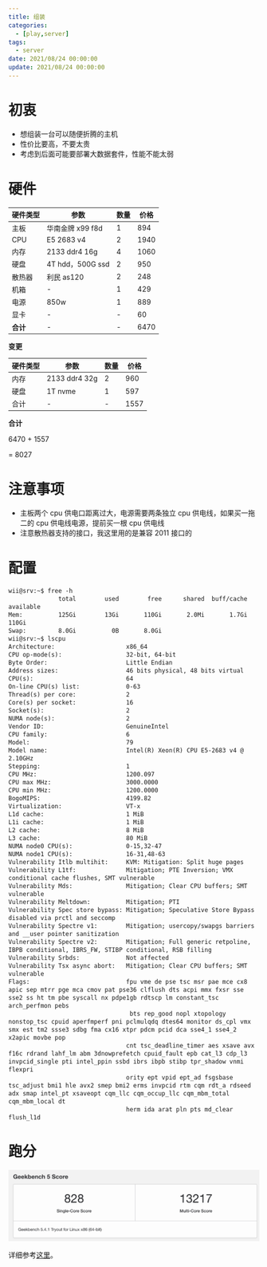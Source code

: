 ```yaml
---
title: 组装
categories: 
  - [play,server]
tags:
  - server
date: 2021/08/24 00:00:00
update: 2021/08/24 00:00:00
---
```


# 初衷

- 想组装一台可以随便折腾的主机
- 性价比要高，不要太贵
- 考虑到后面可能要部署大数据套件，性能不能太弱

# 硬件

| 硬件类型 | 参数             | 数量 | 价格 |
| -------- | ---------------- | ---- | ---- |
| 主板     | 华南金牌 x99 f8d | 1    | 894  |
| CPU      | E5 2683 v4       | 2    | 1940 |
| 内存     | 2133 ddr4 16g    | 4    | 1060 |
| 硬盘     | 4T hdd，500G ssd | 2    | 950  |
| 散热器   | 利民 as120       | 2    | 248  |
| 机箱     | -                | 1    | 429  |
| 电源     | 850w             | 1    | 889  |
| 显卡     | -                | -    | 60   |
| **合计** | -                | -    | 6470 |

**变更**

| 硬件类型 | 参数          | 数量 | 价格 |
| -------- | ------------- | ---- | ---- |
| 内存     | 2133 ddr4 32g | 2    | 960  |
| 硬盘     | 1T nvme       | 1    | 597  |
| 合计     | -             | -    | 1557 |

**合计**

6470 + 1557 

= 8027

# 注意事项

- 主板两个 cpu 供电口距离过大，电源需要两条独立 cpu 供电线，如果买一拖二的 cpu 供电线电源，提前买一根 cpu 供电线
- 注意散热器支持的接口，我这里用的是兼容 2011 接口的

# 配置

```shell
wii@srv:~$ free -h
              total        used        free      shared  buff/cache   available
Mem:          125Gi        13Gi       110Gi       2.0Mi       1.7Gi       110Gi
Swap:         8.0Gi          0B       8.0Gi
wii@srv:~$ lscpu
Architecture:                    x86_64
CPU op-mode(s):                  32-bit, 64-bit
Byte Order:                      Little Endian
Address sizes:                   46 bits physical, 48 bits virtual
CPU(s):                          64
On-line CPU(s) list:             0-63
Thread(s) per core:              2
Core(s) per socket:              16
Socket(s):                       2
NUMA node(s):                    2
Vendor ID:                       GenuineIntel
CPU family:                      6
Model:                           79
Model name:                      Intel(R) Xeon(R) CPU E5-2683 v4 @ 2.10GHz
Stepping:                        1
CPU MHz:                         1200.097
CPU max MHz:                     3000.0000
CPU min MHz:                     1200.0000
BogoMIPS:                        4199.82
Virtualization:                  VT-x
L1d cache:                       1 MiB
L1i cache:                       1 MiB
L2 cache:                        8 MiB
L3 cache:                        80 MiB
NUMA node0 CPU(s):               0-15,32-47
NUMA node1 CPU(s):               16-31,48-63
Vulnerability Itlb multihit:     KVM: Mitigation: Split huge pages
Vulnerability L1tf:              Mitigation; PTE Inversion; VMX conditional cache flushes, SMT vulnerable
Vulnerability Mds:               Mitigation; Clear CPU buffers; SMT vulnerable
Vulnerability Meltdown:          Mitigation; PTI
Vulnerability Spec store bypass: Mitigation; Speculative Store Bypass disabled via prctl and seccomp
Vulnerability Spectre v1:        Mitigation; usercopy/swapgs barriers and __user pointer sanitization
Vulnerability Spectre v2:        Mitigation; Full generic retpoline, IBPB conditional, IBRS_FW, STIBP conditional, RSB filling
Vulnerability Srbds:             Not affected
Vulnerability Tsx async abort:   Mitigation; Clear CPU buffers; SMT vulnerable
Flags:                           fpu vme de pse tsc msr pae mce cx8 apic sep mtrr pge mca cmov pat pse36 clflush dts acpi mmx fxsr sse sse2 ss ht tm pbe syscall nx pdpe1gb rdtscp lm constant_tsc arch_perfmon pebs
                                  bts rep_good nopl xtopology nonstop_tsc cpuid aperfmperf pni pclmulqdq dtes64 monitor ds_cpl vmx smx est tm2 ssse3 sdbg fma cx16 xtpr pdcm pcid dca sse4_1 sse4_2 x2apic movbe pop
                                 cnt tsc_deadline_timer aes xsave avx f16c rdrand lahf_lm abm 3dnowprefetch cpuid_fault epb cat_l3 cdp_l3 invpcid_single pti intel_ppin ssbd ibrs ibpb stibp tpr_shadow vnmi flexpri
                                 ority ept vpid ept_ad fsgsbase tsc_adjust bmi1 hle avx2 smep bmi2 erms invpcid rtm cqm rdt_a rdseed adx smap intel_pt xsaveopt cqm_llc cqm_occup_llc cqm_mbm_total cqm_mbm_local dt
                                 herm ida arat pln pts md_clear flush_l1d
```

# 跑分

![image-20210824204253078](assembly/image-20210824204253078.png)

详细参考[这里](https://browser.geekbench.com/v5/cpu/9471222)。